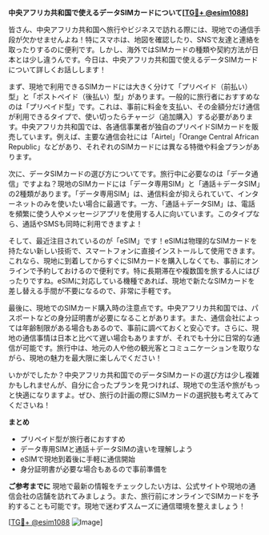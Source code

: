 **中央アフリカ共和国で使えるデータSIMカードについて[[TG💪+ @esim1088](https://t.me/s/esim1088)]**

皆さん、中央アフリカ共和国へ旅行やビジネスで訪れる際には、現地での通信手段が欠かせませんよね！特にスマホは、地図を確認したり、SNSで友達と連絡を取ったりするのに便利です。しかし、海外ではSIMカードの種類や契約方法が日本とは少し違うんです。今日は、中央アフリカ共和国で使えるデータSIMカードについて詳しくお話しします！

まず、現地で利用できるSIMカードには大きく分けて「プリペイド（前払い）型」と「ポストペイド（後払い）型」があります。一般的に旅行者におすすめなのは「プリペイド型」です。これは、事前に料金を支払い、その金額分だけ通信が利用できるタイプで、使い切ったらチャージ（追加購入）する必要があります。中央アフリカ共和国では、各通信事業者が独自のプリペイドSIMカードを販売しています。例えば、主要な通信会社には「Airtel」「Orange Central African Republic」などがあり、それぞれのSIMカードには異なる特徴や料金プランがあります。

次に、データSIMカードの選び方についてです。旅行中に必要なのは「データ通信」ですよね？現地のSIMカードには「データ専用SIM」と「通話＋データSIM」の2種類があります。「データ専用SIM」は、通信料金が抑えられていて、インターネットのみを使いたい場合に最適です。一方、「通話＋データSIM」は、電話を頻繁に使う人やメッセージアプリを使用する人に向いています。このタイプなら、通話やSMSも同時に利用できますよ！

そして、最近注目されているのが「eSIM」です！eSIMは物理的なSIMカードを持たない新しい技術で、スマートフォンに直接インストールして使用できます。これなら、現地に到着してからすぐにSIMカードを購入しなくても、事前にオンラインで予約しておけるので便利です。特に長期滞在や複数国を旅する人にはぴったりですね。eSIMに対応している機種であれば、現地で新たなSIMカードを差し替える手間が不要になるので、非常に手軽です。

最後に、現地でのSIMカード購入時の注意点です。中央アフリカ共和国では、パスポートなどの身分証明書が必要になることがあります。また、通信会社によっては年齢制限がある場合もあるので、事前に調べておくと安心です。さらに、現地の通信事情は日本と比べて遅い場合もありますが、それでも十分に日常的な通信が可能です。旅行中は、地元の人や他の観光客とコミュニケーションを取りながら、現地の魅力を最大限に楽しんでください！

いかがでしたか？中央アフリカ共和国でのデータSIMカードの選び方は少し複雑かもしれませんが、自分に合ったプランを見つければ、現地での生活や旅がもっと快適になりますよ。ぜひ、旅行の計画の際にSIMカードの選択肢も考えてみてくださいね！

**まとめ**
- プリペイド型が旅行者におすすめ
- データ専用SIMと通話＋データSIMの違いを理解しよう
- eSIMで現地到着後に手軽に通信開始
- 身分証明書が必要な場合もあるので事前準備を

**ご参考までに**
現地で最新の情報をチェックしたい方は、公式サイトや現地の通信会社の店舗を訪れてみましょう。また、旅行前にオンラインでSIMカードを予約することも可能です。現地で迷わずスムーズに通信環境を整えましょう！

[[TG💪+ @esim1088](https://t.me/s/esim1088) ![Image](https://i.postimg.cc/Y0z9fWf4/image.png)]